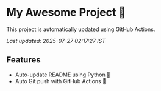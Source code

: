 # My Awesome Project 🚀

This project is automatically updated using GitHub Actions.

_Last updated: 2025-07-27 02:17:27 IST_

## Features
- Auto-update README using Python 🐍
- Auto Git push with GitHub Actions 🤖

